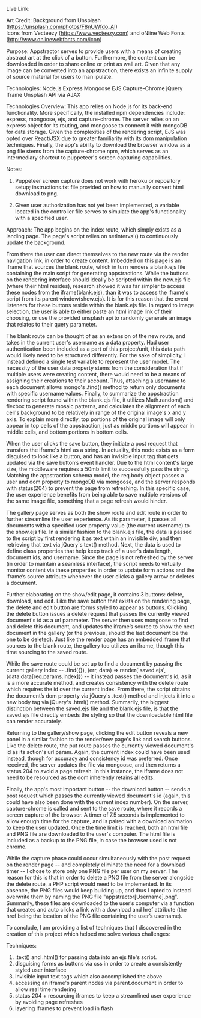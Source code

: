 
Live Link:

Art Credit:
Background from Unsplash (https://unsplash.com/photos/F8nUWfdo_AI)    
Icons from Vecteezy (https://www.vecteezy.com) and oNline Web Fonts (http://www.onlinewebfonts.com/icon) 

Purpose: Appstractor serves to provide users with a means of creating abstract art at the click of a button. Furthermore, the content can be downloaded in order to share online or print as wall art. Given that any image can be converted into an appstraction, there exists an infinite supply of source material for users to man ipulate.  

Technologies: 
Node.js
Express
Mongoose
EJS
Capture-Chrome 
jQuery
Iframe
Unsplash API via AJAX

Technologies Overview:
This app relies on Node.js for its back-end functionality. More specifically, the installed npm dependencies include: express, mongoose, ejs, and capture-chrome. The server relies on an express object for its routing, and mongoose to connect it with mongoDB for data storage. Given the complexities of the rendering script, EJS was opted over React/JSX due to greater familiarity with its dom manipulation techniques. Finally, the app's ability to download the browser window as a png file stems from the capture-chrome npm, which serves as an intermediary shortcut to puppeteer's screen capturing capabilities. 

Notes:
1. Puppeteer screen capture does not work with heroku or repository setup; 
instructions.txt file provided on how to manually convert html download to png. 

2. Given user authorization has not yet been implemented, a variable located in the controller file 
serves to simulate the app's functionality with a specified user. 

Approach:
The app begins on the index route, which simply exists as a landing page. The page's script relies on setInterval() to continuously update the background.

From there the user can direct themselves to the new route via the render navigation link, in order to create content. Imbedded on this page is an iframe that sources the blank route, which in turn renders a blank.ejs file containing the main script for generating appstractions. While the buttons on the rendering interface should ideally be scripted within the new.ejs file (where their html resides), research showed it was far simpler to access these nodes from the iframe(blank.ejs), than it was to access the iframe's script from its parent window(show.ejs). It is for this reason that the event listeners for these buttons reside within the blank.ejs file. In regard to image selection, the user is able to either paste an html image link of their choosing, or use the provided unsplash api to randomly generate an image that relates to their query parameter. 

The blank route can be thought of as an extension of the new route, and takes in the current user's username as a data property. Had user authentication been included as a part of this project/unit, this data path would likely need to be structured differently. For the sake of simplicity, I instead defined a single test variable to represent the user model. The necessity of the user data property stems from the consideration that if multiple users were creating content, there would need to be a means of assigning their creations to their account. Thus, attaching a username to each document allows mongo's .find() method to return only documents with specific username values. Finally, to summarize the appstraction rendering script found within the blank.ejs file, it utilizes Math.random() and flexbox to generate mosaic patterns, and calculates the alignment of each cell's background to be relatively in range of the original image's x and y axis. To explain more directly, top portions of the original image will only appear in top cells of the appstraction, just as middle portions will appear in middle cells, and bottom portions in bottom cells. 

When the user clicks the save button, they initiate a post request that transfers the iframe's html as a string. In actuality, this node exists as a form disguised to look like a button, and has an invisible input tag that gets updated via the save button’s event handler. Due to the html content's large size, the middleware requires a 50mb limit to successfully pass the string. Matching the appstraction schema model, the req.body object passes a user and dom property to mongoDB via mongoose, and the server responds with status(204) to prevent the page from refreshing. In this specific case, the user experience benefits from being able to save multiple versions of the same image file, something that a page refresh would hinder. 

The gallery page serves as both the show route and edit route in order to further streamline the user experience. As its parameter, it passes all documents with a specified user property value (the current username) to the show.ejs file. In a similar fashion to the blank.ejs file, the data is passed to the script by first rendering it as text within an invisible div, and then retrieving that text via jQuery's text() method. Next, the data is used to define class properties that help keep track of a user's data length, document ids, and username. Since the page is not refreshed by the server  (in order to maintain a seamless interface), the script needs to virtually monitor content via these properties in order to update form actions and the iframe’s source attribute whenever the user clicks a gallery arrow or deletes a document.   

Further elaborating on the show/edit page, it contains 3 buttons: delete, download, and edit. Like the save button that exists on the rendering page, the delete and edit button are forms styled to appear as buttons. Clicking the delete button issues a delete request that passes the currently viewed document's id as a url parameter. The server then uses mongoose to find and delete this document, and updates the iframe’s source to show the next document in the gallery (or the previous, should the last document be the one to be deleted). Just like the render page has an embedded iframe that sources to the blank route, the gallery too utilizes an iframe, though this time sourcing to the saved route. 

While the save route could be set up to find a document by passing the current gallery index -- .find({}), (err, data) => render('saved.ejs',{data:data[req.params.index]}) --  it instead passes the document's id, as it is a more accurate method, and creates consistency with the delete route which requires the id over the current index. From there, the script obtains the document’s dom property  via jQuery's .text() method and injects it into a new body tag via jQuery's .html() method. Summarily, the biggest distinction between the saved.ejs file and the blank.ejs file, is that the saved.ejs file directly embeds the styling so that the downloadable html file can render accurately. 

Returning to the gallery/show page, clicking the edit button reveals a new panel in a similar fashion to the render/new page's link and search buttons. Like the delete route, the put route passes the currently viewed document's id as its action's url param. Again, the current index could have been used instead, though for accuracy and consistency id was preferred. Once received, the server updates the file via mongoose, and then returns a status 204 to avoid a page refresh. In this instance, the iframe does not need to be resourced as the dom inherently retains all edits. 

Finally, the app's most important button -- the download button -- sends a post request which passes the currently viewed document's id (again, this could have also been done with the current index number). On the server, capture-chrome is called and sent to the save route, where it records a screen capture of the browser. A timer of 7.5 seconds is implemented to allow enough time for the capture, and is paired with a download animation to keep the user updated. Once the time limit is reached, both an html file and PNG file are downloaded to the user's computer. The html file is included as a backup to the PNG file, in case the browser used is not chrome. 

While the capture phase could occur simultaneously with the post request on the render page -- and completely eliminate the need for a download timer -- I chose to store only one PNG file per user on my server. The reason for this is that in order to delete a PNG file from the server alongside the delete route, a PHP script would need to be implemented. In its absence, the PNG files would keep building up, and thus I opted to instead overwrite them by naming the PNG file "appstractor[Username].png".  Summarily, these files are downloaded to the user’s computer via a function that creates and auto clicks a link with a download and href attribute (the href being the location of the PNG file containing the user’s username). 

To conclude, I am providing a list of techniques that I discovered in the creation of this project which helped me solve various challenges: 

Techniques: 
1. .text() and .html() for passing data into an ejs file's script. 
2. disguising forms as buttons via css in order to create a consistently styled user interface 
3. invisible input text tags which also accomplished the above
4. accessing an iframe's parent nodes via parent.document in order to allow real time rendering
5. status 204 + resourcing iframes to keep a streamlined user experience by avoiding page refreshes 
6. layering iframes to prevent load in flash 

